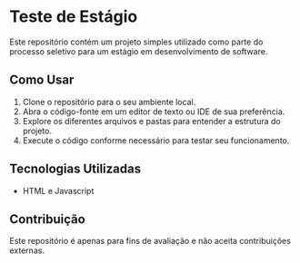 # Teste de Estágio

Este repositório contém um projeto simples utilizado como parte do processo seletivo para um estágio em desenvolvimento de software.

## Como Usar

1. Clone o repositório para o seu ambiente local.
2. Abra o código-fonte em um editor de texto ou IDE de sua preferência.
3. Explore os diferentes arquivos e pastas para entender a estrutura do projeto.
4. Execute o código conforme necessário para testar seu funcionamento.

## Tecnologias Utilizadas

- HTML e Javascript

## Contribuição

Este repositório é apenas para fins de avaliação e não aceita contribuições externas.


